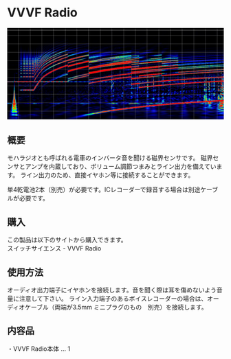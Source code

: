 # VVVF Radio
![スペクトル](./img/spectrum.jpg)
## 概要
モハラジオとも呼ばれる電車のインバータ音を聞ける磁界センサです。
磁界センサとアンプを内蔵しており、ボリューム調節つまみとライン出力を備えています。
ライン出力のため、直接イヤホン等に接続することができます。

単4乾電池2本（別売）が必要です。ICレコーダーで録音する場合は別途ケーブルが必要です。

## 購入
この製品は以下のサイトから購入できます。  
スイッチサイエンス - VVVF Radio

## 使用方法
オーディオ出力端子にイヤホンを接続します。音を聞く際は耳を傷めないよう音量に注意して下さい。
ライン入力端子のあるボイスレコーダーの場合は、オーディオケーブル（両端が3.5mm ミニプラグのもの　別売）を接続します。

## 内容品
・VVVF Radio本体 … 1
